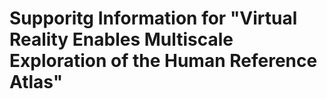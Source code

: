 # Supporitg Information for "Virtual Reality Enables Multiscale Exploration of the Human Reference Atlas"